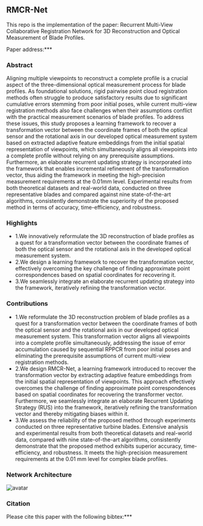 ## RMCR-Net
This repo is the implementation of the paper: Recurrent Multi-View Collaborative Registration Network for 3D Reconstruction and Optical Measurement of Blade Profiles. 

Paper address:***

### Abstract
Aligning multiple viewpoints to reconstruct a complete profile is a crucial aspect of the three-dimensional optical measurement process for blade profiles. As foundational solutions, rigid pairwise point cloud registration methods often struggle to produce satisfactory results due to significant cumulative errors stemming from poor initial poses, while current multi-view registration methods also face challenges when their assumptions conflict with the practical measurement scenarios of blade profiles. To address these issues, this study proposes a learning framework to recover a transformation vector between the coordinate frames of both the optical sensor and the rotational axis in our developed optical measurement system based on extracted adaptive feature embeddings from the initial spatial representation of viewpoints, which simultaneously aligns all viewpoints into a complete profile without relying on any prerequisite assumptions. Furthermore, an elaborate recurrent updating strategy is incorporated into the framework that enables incremental refinement of the transformation vector, thus aiding the framework in meeting the high-precision measurement requirements at the 0.01mm level. Experimental results from both theoretical datasets and real-world data, conducted on three representative blades and compared against nine state-of-the-art algorithms, consistently demonstrate the superiority of the proposed method in terms of accuracy, time-efficiency, and robustness.

### Highlights
+ 1.We innovatively reformulate the 3D reconstruction of blade profiles as a quest for a transformation vector between the coordinate frames of both the optical sensor and the rotational axis in the developed optical measurement system.
+ 2.We design a learning framework to recover the transformation vector, effectively overcoming the key challenge of finding approximate point correspondences based on spatial coordinates for recovering it.
+ 3.We seamlessly integrate an elaborate recurrent updating strategy into the framework, iteratively refining the transformation vector.

### Contributions
+ 1.We reformulate the 3D reconstruction problem of blade profiles as a quest for a transformation vector between the coordinate frames of both the optical sensor and the rotational axis in our developed optical measurement system. This transformation vector aligns all viewpoints into a complete profile simultaneously, addressing the issue of error accumulation caused by sequential RPPCR from poor initial poses and eliminating the prerequisite assumptions of current multi-view registration methods. 
+ 2.We design RMCR-Net, a learning framework introduced to recover the transformation vector by extracting adaptive feature embeddings from the initial spatial representation of viewpoints. This approach effectively overcomes the challenge of finding approximate point correspondences based on spatial coordinates for recovering the transformer vector. Furthermore, we seamlessly integrate an elaborate Recurrent Updating Strategy (RUS) into the framework, iteratively refining the transformation vector and thereby mitigating biases within it.
+ 3.We assess the reliability of the proposed method through experiments conducted on three representative turbine blades. Extensive analysis and experimental results from both theoretical datasets and real-world data, compared with nine state-of-the-art algorithms, consistently demonstrate that the proposed method exhibits superior accuracy, time-efficiency, and robustness. It meets the high-precision measurement requirements at the 0.01 mm level for complex blade profiles.

### Network Architecture
![avatar](./images/网络全框架.png)

### Citation
Please cite this paper with the following bibtex:***